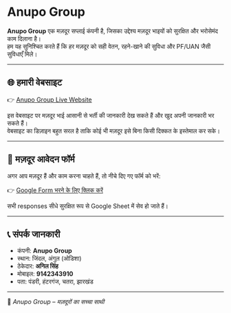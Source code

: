 # Anupo Group

**Anupo Group** एक मज़दूर सप्लाई कंपनी है, जिसका उद्देश्य मज़दूर भाइयों को सुरक्षित और भरोसेमंद काम दिलाना है।  
हम यह सुनिश्चित करते हैं कि हर मज़दूर को सही वेतन, रहने-खाने की सुविधा और PF/UAN जैसी सुविधाएँ मिले।  

---

## 🌐 हमारी वेबसाइट
👉 [Anupo Group Live Website](https://rishugourav017.github.io/anupo-group/)  

इस वेबसाइट पर मज़दूर भाई आसानी से भर्ती की जानकारी देख सकते हैं और खुद अपनी जानकारी भर सकते हैं।  
वेबसाइट का डिज़ाइन बहुत सरल है ताकि कोई भी मज़दूर इसे बिना किसी दिक्कत के इस्तेमाल कर सके।  

---

## 📝 मज़दूर आवेदन फॉर्म
अगर आप मज़दूर हैं और काम करना चाहते हैं, तो नीचे दिए गए फॉर्म को भरें:  

👉 [Google Form भरने के लिए क्लिक करें](https://docs.google.com/forms/d/e/1FAIpQLSegnmYKjfCNuZnbd7-hZnpDQOl0ZXufbaBA2niGG_BXcvV2iA/viewform?usp=header)  

सभी responses सीधे सुरक्षित रूप से Google Sheet में सेव हो जाते हैं।  

---

## 📞 संपर्क जानकारी
- कंपनी: **Anupo Group**  
- स्थान: जिंदल, अंगुल (ओडिशा)  
- ठेकेदार: **अनिल सिंह**  
- मोबाइल: **9142343910**  
- पता: पंडरी, हंटरगंज, चतरा, झारखंड  

---

🙏 *Anupo Group – मज़दूरों का सच्चा साथी*  
